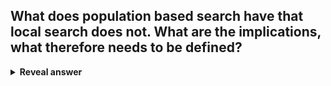 ## What does population based search have that local search does not. What are the implications, what therefore needs to be defined?&nbsp;
<details>
<summary><b>Reveal answer</b></summary>
Population<br>Multiple agents:<br>- A selection method (which reproduce)<br>- How do we reproduce (mate, recombine, corssove) two or more solutions
</details>
